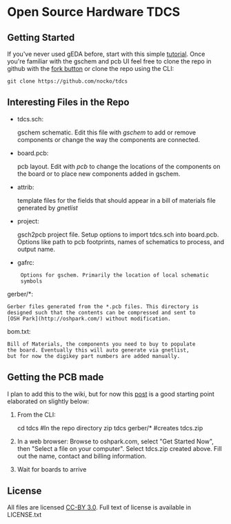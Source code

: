 Open Source Hardware TDCS
=========================

Getting Started
---------------

If you've never used gEDA before, start with this simple
[tutorial](http://hobby-electrons.sourceforge.net/tutorials/gEDA/index.html). Once
you're familiar with the gschem and pcb UI feel free to clone the repo
in github with the [fork button](https://github.com/nocko/tdcs/fork)
or clone the repo using the CLI:

    git clone https://github.com/nocko/tdcs

Interesting Files in the Repo
-----------------------------

* tdcs.sch:

	gschem schematic. Edit this file with *gschem* to add or
	remove components or change the way the components are
	connected.

* board.pcb:
 
  	pcb layout. Edit with *pcb* to change the locations of the
	components on the board or to place new components added in
	gschem.

* attrib:

	template files for the fields that should appear in a bill of
	materials file generated by *gnetlist*

* project:

	gsch2pcb project file. Setup options to import tdcs.sch into
	board.pcb. Options like path to pcb footprints, names of
	schematics to process, and output name.

* gafrc:
 
       Options for gschem. Primarily the location of local schematic
       symbols

gerber/*:
	
	Gerber files generated from the *.pcb files. This directory is
	designed such that the contents can be compressed and sent to
	[OSH Park](http://oshpark.com/) without modification.

bom.txt:

	Bill of Materials, the components you need to buy to populate
	the board. Eventually this will auto generate via gnetlist,
	but for now the digikey part numbers are added manually.

Getting the PCB made
--------------------

I plan to add this to the wiki, but for now this
[post](https://nocko.se/2012/07/30/brain-zapping-is-fun/) is a good
starting point elaborated on slightly below:

 1. From the CLI:

     cd tdcs #In the repo directory
     zip tdcs gerber/* #creates tdcs.zip

 2. In a web browser: Browse to oshpark.com, select "Get Started Now",
then "Select a file on your computer". Select tdcs.zip created
above. Fill out the name, contact and billing information.

 3. Wait for boards to arrive

License
-------

All files are licensed [CC-BY
3.0](http://creativecommons.org/licenses/by/3.0/). Full text of
license is available in LICENSE.txt
